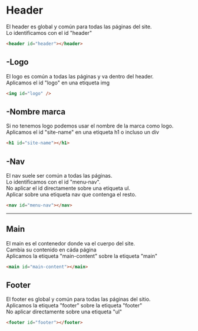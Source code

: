# Header

El header es global y común para todas las páginas del site. <br>
Lo identificamos con el id "header"

```html
<header id="header"></header>
```

## -Logo

El logo es común a todas las páginas y va dentro del header.<br>
Aplicamos el id "logo" en una etiqueta img

```html
<img id="logo" />
```

## -Nombre marca

Si no tenemos logo podemos usar el nombre de la marca como logo.<br>
Aplicamos el id "site-name" en una etiqueta h1 o incluso un div

```html
<h1 id="site-name"></h1>
```

## -Nav

El nav suele ser común a todas las páginas.<br>
Lo identificamos con el id "menu-nav".<br>
No aplicar el id directamente sobre una etiqueta ul.<br>
Aplicar sobre una etiqueta nav que contenga el resto.

```html
<nav id="menu-nav"></nav>
```

---

## Main

El main es el contenedor donde va el cuerpo del site.<br>
Cambia su contenido en cáda página<br>
Aplicamos la etiqueta "main-content" sobre la etiqueta "main"<br>

```html
<main id="main-content"></main>
```

## Footer

El footer es global y común para todas las páginas del sitio.<br>
Aplicamos la etiqueta "footer" sobre la etiqueta "footer"<br>
No aplicar directamente sobre una etiqueta "ul"

```html
<footer id="footer"></footer>
```
